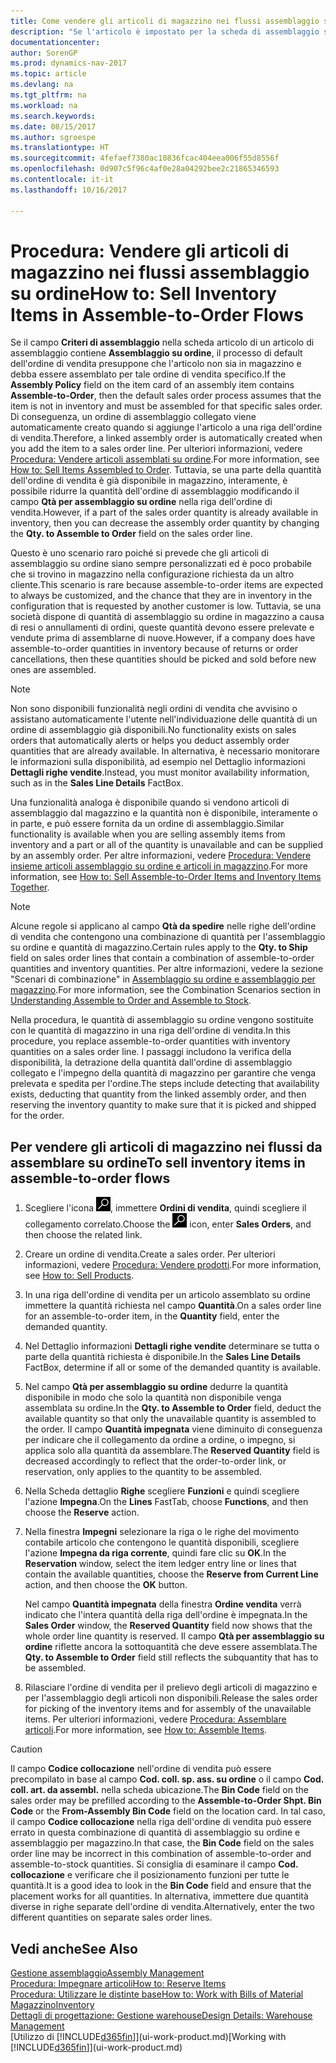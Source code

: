 ```yaml
---
title: Come vendere gli articoli di magazzino nei flussi assemblaggio su ordine
description: "Se l'articolo è impostato per la scheda di assemblaggio su ordine, il processo di default dell'ordine di vendita presuppone che l'articolo non sia in magazzino e debba essere assemblato per tale ordine di vendita specifico. Di conseguenza, un ordine di assemblaggio collegato viene automaticamente creato quando si aggiunge l'articolo a una riga dell'ordine di vendita."
documentationcenter: 
author: SorenGP
ms.prod: dynamics-nav-2017
ms.topic: article
ms.devlang: na
ms.tgt_pltfrm: na
ms.workload: na
ms.search.keywords: 
ms.date: 08/15/2017
ms.author: sgroespe
ms.translationtype: HT
ms.sourcegitcommit: 4fefaef7380ac10836fcac404eea006f55d8556f
ms.openlocfilehash: 0d907c5f96c4af0e28a04292bee2c21865346593
ms.contentlocale: it-it
ms.lasthandoff: 10/16/2017

---
```

# <a name="how-to-sell-inventory-items-in-assemble-to-order-flows"></a><span data-ttu-id="cd309-104">Procedura: Vendere gli articoli di magazzino nei flussi assemblaggio su ordine</span><span class="sxs-lookup"><span data-stu-id="cd309-104">How to: Sell Inventory Items in Assemble-to-Order Flows</span></span>
<span data-ttu-id="cd309-105">Se il campo **Criteri di assemblaggio** nella scheda articolo di un articolo di assemblaggio contiene **Assemblaggio su ordine**, il processo di default dell'ordine di vendita presuppone che l'articolo non sia in magazzino e debba essere assemblato per tale ordine di vendita specifico.</span><span class="sxs-lookup"><span data-stu-id="cd309-105">If the **Assembly Policy** field on the item card of an assembly item contains **Assemble-to-Order**, then the default sales order process assumes that the item is not in inventory and must be assembled for that specific sales order.</span></span> <span data-ttu-id="cd309-106">Di conseguenza, un ordine di assemblaggio collegato viene automaticamente creato quando si aggiunge l'articolo a una riga dell'ordine di vendita.</span><span class="sxs-lookup"><span data-stu-id="cd309-106">Therefore, a linked assembly order is automatically created when you add the item to a sales order line.</span></span> <span data-ttu-id="cd309-107">Per ulteriori informazioni, vedere [Procedura: Vendere articoli assemblati su ordine](assembly-how-to-sell-items-assembled-to-order.md).</span><span class="sxs-lookup"><span data-stu-id="cd309-107">For more information, see [How to: Sell Items Assembled to Order](assembly-how-to-sell-items-assembled-to-order.md).</span></span> <span data-ttu-id="cd309-108">Tuttavia, se una parte della quantità dell'ordine di vendita è già disponibile in magazzino, interamente, è possibile ridurre la quantità dell'ordine di assemblaggio modificando il campo **Qtà per assemblaggio su ordine** nella riga dell'ordine di vendita.</span><span class="sxs-lookup"><span data-stu-id="cd309-108">However, if a part of the sales order quantity is already available in inventory, then you can decrease the assembly order quantity by changing the **Qty. to Assemble to Order** field on the sales order line.</span></span>  

<span data-ttu-id="cd309-109">Questo è uno scenario raro poiché si prevede che gli articoli di assemblaggio su ordine siano sempre personalizzati ed è poco probabile che si trovino in magazzino nella configurazione richiesta da un altro cliente.</span><span class="sxs-lookup"><span data-stu-id="cd309-109">This scenario is rare because assemble-to-order items are expected to always be customized, and the chance that they are in inventory in the configuration that is requested by another customer is low.</span></span> <span data-ttu-id="cd309-110">Tuttavia, se una società dispone di quantità di assemblaggio su ordine in magazzino a causa di resi o annullamenti di ordini, queste quantità devono essere prelevate e vendute prima di assemblarne di nuove.</span><span class="sxs-lookup"><span data-stu-id="cd309-110">However, if a company does have assemble-to-order quantities in inventory because of returns or order cancellations, then these quantities should be picked and sold before new ones are assembled.</span></span>  

> [!NOTE]  
>  <span data-ttu-id="cd309-111">Non sono disponibili funzionalità negli ordini di vendita che avvisino o assistano automaticamente l'utente nell'individuazione delle quantità di un ordine di assemblaggio già disponibili.</span><span class="sxs-lookup"><span data-stu-id="cd309-111">No functionality exists on sales orders that automatically alerts or helps you deduct assembly order quantities that are already available.</span></span> <span data-ttu-id="cd309-112">In alternativa, è necessario monitorare le informazioni sulla disponibilità, ad esempio nel Dettaglio informazioni **Dettagli righe vendite**.</span><span class="sxs-lookup"><span data-stu-id="cd309-112">Instead, you must monitor availability information, such as in the **Sales Line Details** FactBox.</span></span>  

<span data-ttu-id="cd309-113">Una funzionalità analoga è disponibile quando si vendono articoli di assemblaggio dal magazzino e la quantità non è disponibile, interamente o in parte, e può essere fornita da un ordine di assemblaggio.</span><span class="sxs-lookup"><span data-stu-id="cd309-113">Similar functionality is available when you are selling assembly items from inventory and a part or all of the quantity is unavailable and can be supplied by an assembly order.</span></span> <span data-ttu-id="cd309-114">Per altre informazioni, vedere [Procedura: Vendere insieme articoli assemblaggio su ordine e articoli in magazzino](assembly-how-to-sell-assemble-to-order-items-and-inventory-items-together.md).</span><span class="sxs-lookup"><span data-stu-id="cd309-114">For more information, see [How to: Sell Assemble-to-Order Items and Inventory Items Together](assembly-how-to-sell-assemble-to-order-items-and-inventory-items-together.md).</span></span>  

> [!NOTE]  
>  <span data-ttu-id="cd309-115">Alcune regole si applicano al campo **Qtà da spedire** nelle righe dell'ordine di vendita che contengono una combinazione di quantità per l'assemblaggio su ordine e quantità di magazzino.</span><span class="sxs-lookup"><span data-stu-id="cd309-115">Certain rules apply to the **Qty. to Ship** field on sales order lines that contain a combination of assemble-to-order quantities and inventory quantities.</span></span> <span data-ttu-id="cd309-116">Per altre informazioni, vedere la sezione "Scenari di combinazione" in [Assemblaggio su ordine e assemblaggio per magazzino](assembly-assemble-to-order-or-assemble-to-stock.md).</span><span class="sxs-lookup"><span data-stu-id="cd309-116">For more information, see the Combination Scenarios section in [Understanding Assemble to Order and Assemble to Stock](assembly-assemble-to-order-or-assemble-to-stock.md).</span></span>  

<span data-ttu-id="cd309-117">Nella procedura, le quantità di assemblaggio su ordine vengono sostituite con le quantità di magazzino in una riga dell'ordine di vendita.</span><span class="sxs-lookup"><span data-stu-id="cd309-117">In this procedure, you replace assemble-to-order quantities with inventory quantities on a sales order line.</span></span> <span data-ttu-id="cd309-118">I passaggi includono la verifica della disponibilità, la detrazione della quantità dall'ordine di assemblaggio collegato e l'impegno della quantità di magazzino per garantire che venga prelevata e spedita per l'ordine.</span><span class="sxs-lookup"><span data-stu-id="cd309-118">The steps include detecting that availability exists, deducting that quantity from the linked assembly order, and then reserving the inventory quantity to make sure that it is picked and shipped for the order.</span></span>  

## <a name="to-sell-inventory-items-in-assemble-to-order-flows"></a><span data-ttu-id="cd309-119">Per vendere gli articoli di magazzino nei flussi da assemblare su ordine</span><span class="sxs-lookup"><span data-stu-id="cd309-119">To sell inventory items in assemble-to-order flows</span></span>  
1.  <span data-ttu-id="cd309-120">Scegliere l'icona ![Cerca pagina o report](media/ui-search/search_small.png "icona Cerca pagina o report"), immettere **Ordini di vendita**, quindi scegliere il collegamento correlato.</span><span class="sxs-lookup"><span data-stu-id="cd309-120">Choose the ![Search for Page or Report](media/ui-search/search_small.png "Search for Page or Report icon") icon, enter **Sales Orders**, and then choose the related link.</span></span>  
2.  <span data-ttu-id="cd309-121">Creare un ordine di vendita.</span><span class="sxs-lookup"><span data-stu-id="cd309-121">Create a sales order.</span></span> <span data-ttu-id="cd309-122">Per ulteriori informazioni, vedere [Procedura: Vendere prodotti](sales-how-sell-products.md).</span><span class="sxs-lookup"><span data-stu-id="cd309-122">For more information, see [How to: Sell Products](sales-how-sell-products.md).</span></span>  
3.  <span data-ttu-id="cd309-123">In una riga dell'ordine di vendita per un articolo assemblato su ordine immettere la quantità richiesta nel campo **Quantità**.</span><span class="sxs-lookup"><span data-stu-id="cd309-123">On a sales order line for an assemble-to-order item, in the **Quantity** field, enter the demanded quantity.</span></span>  
4.  <span data-ttu-id="cd309-124">Nel Dettaglio informazioni **Dettagli righe vendite** determinare se tutta o parte della quantità richiesta è disponibile.</span><span class="sxs-lookup"><span data-stu-id="cd309-124">In the **Sales Line Details** FactBox, determine if all or some of the demanded quantity is available.</span></span>  
5.  <span data-ttu-id="cd309-125">Nel campo **Qtà per assemblaggio su ordine** dedurre la quantità disponibile in modo che solo la quantità non disponibile venga assemblata su ordine.</span><span class="sxs-lookup"><span data-stu-id="cd309-125">In the **Qty. to Assemble to Order** field, deduct the available quantity so that only the unavailable quantity is assembled to the order.</span></span> <span data-ttu-id="cd309-126">Il campo **Quantità impegnata** viene diminuito di conseguenza per indicare che il collegamento da ordine a ordine, o impegno, si applica solo alla quantità da assemblare.</span><span class="sxs-lookup"><span data-stu-id="cd309-126">The **Reserved Quantity** field is decreased accordingly to reflect that the order-to-order link, or reservation, only applies to the quantity to be assembled.</span></span>  
6.  <span data-ttu-id="cd309-127">Nella Scheda dettaglio **Righe** scegliere **Funzioni** e quindi scegliere l'azione **Impegna**.</span><span class="sxs-lookup"><span data-stu-id="cd309-127">On the **Lines** FastTab, choose **Functions**, and then choose the **Reserve** action.</span></span>  
7.  <span data-ttu-id="cd309-128">Nella finestra **Impegni** selezionare la riga o le righe del movimento contabile articolo che contengono le quantità disponibili, scegliere l'azione **Impegna da riga corrente**, quindi fare clic su **OK**.</span><span class="sxs-lookup"><span data-stu-id="cd309-128">In the **Reservation** window, select the item ledger entry line or lines that contain the available quantities, choose the **Reserve from Current Line** action, and then choose the **OK** button.</span></span>  

    <span data-ttu-id="cd309-129">Nel campo **Quantità impegnata** della finestra **Ordine vendita** verrà indicato che l'intera quantità della riga dell'ordine è impegnata.</span><span class="sxs-lookup"><span data-stu-id="cd309-129">In the **Sales Order** window, the **Reserved Quantity** field now shows that the whole order line quantity is reserved.</span></span> <span data-ttu-id="cd309-130">Il campo **Qtà per assemblaggio su ordine** riflette ancora la sottoquantità che deve essere assemblata.</span><span class="sxs-lookup"><span data-stu-id="cd309-130">The **Qty. to Assemble to Order** field still reflects the subquantity that has to be assembled.</span></span>  

8.  <span data-ttu-id="cd309-131">Rilasciare l'ordine di vendita per il prelievo degli articoli di magazzino e per l'assemblaggio degli articoli non disponibili.</span><span class="sxs-lookup"><span data-stu-id="cd309-131">Release the sales order for picking of the inventory items and for assembly of the unavailable items.</span></span> <span data-ttu-id="cd309-132">Per ulteriori informazioni, vedere [Procedura: Assemblare articoli](assembly-how-to-assemble-items.md).</span><span class="sxs-lookup"><span data-stu-id="cd309-132">For more information, see [How to: Assemble Items](assembly-how-to-assemble-items.md).</span></span>  

> [!CAUTION]  
>  <span data-ttu-id="cd309-133">Il campo **Codice collocazione** nell'ordine di vendita può essere precompilato in base al campo **Cod. coll. sp. ass. su ordine** o il campo **Cod. coll. art. da assembl.** nella scheda ubicazione.</span><span class="sxs-lookup"><span data-stu-id="cd309-133">The **Bin Code** field on the sales order may be prefilled according to the **Assemble-to-Order Shpt. Bin Code** or the **From-Assembly Bin Code** field on the location card.</span></span> <span data-ttu-id="cd309-134">In tal caso, il campo **Codice collocazione** nella riga dell'ordine di vendita può essere errato in questa combinazione di quantità di assemblaggio su ordine e assemblaggio per magazzino.</span><span class="sxs-lookup"><span data-stu-id="cd309-134">In that case, the **Bin Code** field on the sales order line may be incorrect in this combination of assemble-to-order and assemble-to-stock quantities.</span></span> <span data-ttu-id="cd309-135">Si consiglia di esaminare il campo **Cod. collocazione** e verificare che il posizionamento funzioni per tutte le quantità.</span><span class="sxs-lookup"><span data-stu-id="cd309-135">It is a good idea to look in the **Bin Code** field and ensure that the placement works for all quantities.</span></span> <span data-ttu-id="cd309-136">In alternativa, immettere due quantità diverse in righe separate dell'ordine di vendita.</span><span class="sxs-lookup"><span data-stu-id="cd309-136">Alternatively, enter the two different quantities on separate sales order lines.</span></span>  

## <a name="see-also"></a><span data-ttu-id="cd309-137">Vedi anche</span><span class="sxs-lookup"><span data-stu-id="cd309-137">See Also</span></span>  
[<span data-ttu-id="cd309-138">Gestione assemblaggio</span><span class="sxs-lookup"><span data-stu-id="cd309-138">Assembly Management</span></span>](assembly-assemble-items.md)  
[<span data-ttu-id="cd309-139">Procedura: Impegnare articoli</span><span class="sxs-lookup"><span data-stu-id="cd309-139">How to: Reserve Items</span></span>](inventory-how-to-reserve-items.md)  
[<span data-ttu-id="cd309-140">Procedura: Utilizzare le distinte base</span><span class="sxs-lookup"><span data-stu-id="cd309-140">How to: Work with Bills of Material</span></span>](inventory-how-work-BOMs.md)  
[<span data-ttu-id="cd309-141">Magazzino</span><span class="sxs-lookup"><span data-stu-id="cd309-141">Inventory</span></span>](inventory-manage-inventory.md)  
[<span data-ttu-id="cd309-142">Dettagli di progettazione: Gestione warehouse</span><span class="sxs-lookup"><span data-stu-id="cd309-142">Design Details: Warehouse Management</span></span>](design-details-warehouse-management.md)  
<span data-ttu-id="cd309-143">[Utilizzo di [!INCLUDE[d365fin](includes/d365fin_md.md)]](ui-work-product.md)</span><span class="sxs-lookup"><span data-stu-id="cd309-143">[Working with [!INCLUDE[d365fin](includes/d365fin_md.md)]](ui-work-product.md)</span></span>

